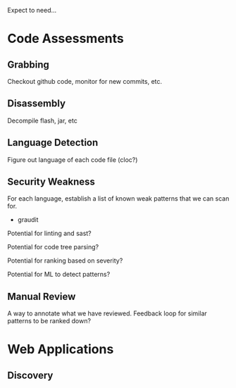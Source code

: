 Expect to need...

# Code Assessments

## Grabbing

Checkout github code, monitor for new commits, etc.

## Disassembly

Decompile flash, jar, etc

## Language Detection

Figure out language of each code file (cloc?)

## Security Weakness

For each language, establish a list of known weak patterns that we can scan for.  

* graudit

Potential for linting and sast?



Potential for code tree parsing?

Potential for ranking based on severity?

Potential for ML to detect patterns?

## Manual Review

A way to annotate what we have reviewed.  Feedback loop for similar patterns to be ranked down?

# Web Applications

## Discovery

